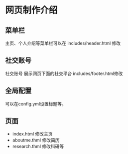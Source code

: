 # 网页制作介绍


## 菜单栏
主页、个人介绍等菜单栏可以在 includes/header.html 修改

## 社交账号

社交账号
展示网页下面的社交平台  includes/footer.html修改

## 全局配置
可以在config.yml设置标题等。

## 页面
* index.html 修改主页
* aboutme.thml 修改简历
* research.thml 修改科研等




